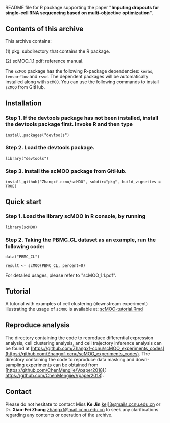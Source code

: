README file for R package supporting the paper    **"Imputing dropouts for single-cell RNA sequencing based on multi-objective optimization"**.


Contents of this archive
------------------------
This archive contains:   
 
(1) pkg: subdirectory that contains the R package.

(2) scMOO_1.1.pdf: reference manual.

The `scMOO` package has the following R-package dependencies: `keras`, `tensorflow` and `rsvd`.
The dependent packages will be automatically installed along with `scMOO`. You can use the following commands to install `scMOO` from GitHub.

Installation
------------------------
### Step 1. If the devtools package has not been installed, install the devtools package first. Invoke R and then type

`install.packages("devtools")`

### Step 2. Load the devtools package.

`library("devtools")`

### Step 3. Install the scMOO package from GitHub.

`install_github("Zhangxf-ccnu/scMOO", subdir="pkg", build_vignettes = TRUE)`


Quick start
------------------------

### Step 1. Load the library scMOO in R console, by running

`library(scMOO)`

### Step 2. Taking the PBMC_CL dataset as an example, run the following code:

```
data("PBMC_CL")

result <- scMOO(PBMC_CL, percent=0)
```

For detailed usages, please refer to "scMOO_1.1.pdf".

Tutorial
------------------------
A tutorial with examples of cell clustering (downstream experiment) illustrating the usage of `scMOO` is available at:
[scMOO-tutorial.Rmd](https://github.com/Zhangxf-ccnu/scMOO/blob/main/pkg/vignettes/scMOO-tutorial.Rmd) 

Reproduce analysis 
------------------------
The directory containing the code to reproduce differential expression analysis, cell clustering analysis, and cell trajectory inference analysis can be found at [https://github.com/Zhangxf-ccnu/scMOO_experiments_codes](https://github.com/Zhangxf-ccnu/scMOO_experiments_codes). The  directory containing the code to reproduce data masking and down-sampling experiments can be obtained from [https://github.com/ChenMengjie/Vpaper2018]( https://github.com/ChenMengjie/Vpaper2018).


Contact
------------------------
Please do not hesitate to contact Miss **Ke Jin** [kej13@mails.ccnu.edu.cn](kej13@mails.ccnu.edu.cn) or Dr. **Xiao-Fei Zhang** [zhangxf@mail.ccnu.edu.cn](zhangxf@mail.ccnu.edu.cn) to seek any clarifications regarding any contents or operation of the archive.
